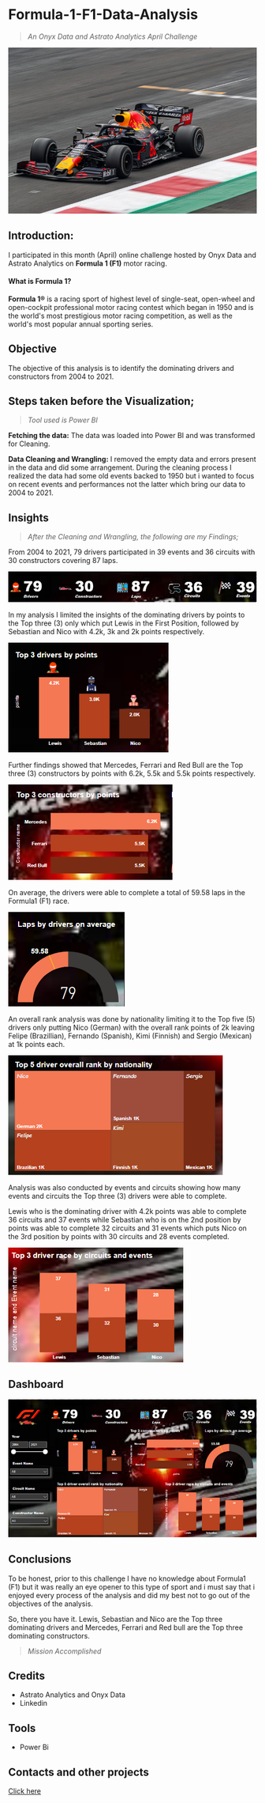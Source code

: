 # Formula-1-F1-Data-Analysis

>*An Onyx Data and Astrato Analytics April Challenge*

![](f1_intro.jpg)


## Introduction:

I participated in this month (April) online challenge hosted by Onyx Data and Astrato Analytics on **Formula 1 (F1)** motor racing.


    
#### What is Formula 1?

  **Formula 1®** is a racing sport of highest level of single-seat, open-wheel and open-cockpit professional motor racing contest which began in 1950 and is the world's most prestigious motor racing competition, as well as the world's most popular annual sporting series.
  
  
  
## Objective

The objective of this analysis is to identify the dominating drivers and constructors from 2004 to 2021.


## Steps taken before the Visualization;

>*Tool used is Power BI*


**Fetching the data:** The data was loaded into Power BI and was transformed for Cleaning.


**Data Cleaning and Wrangling:** I removed the empty data and errors present in the data and did some arrangement.
During the cleaning process I realized the data had some old events backed to 1950 but i wanted to focus on recent events and performances not the latter which bring our data to 2004 to 2021.


## Insights
>*After the Cleaning and Wrangling, the following are my Findings;*

From 2004 to 2021, 79 drivers participated in 39 events and 36 circuits with 30 constructors covering 87 laps.


![](f1.1.png)

In my analysis I limited the insights of the dominating drivers by points to the Top three (3) only which put Lewis in the First Position, followed by Sebastian and Nico with 4.2k, 3k and 2k points respectively.

![](f1.2.png)

Further findings showed that Mercedes, Ferrari and Red Bull are the Top three (3) constructors by points with 6.2k, 5.5k and 5.5k points respectively.

![](f1.3.png)

On average, the drivers were able to complete a total of 59.58 laps in the Formula1 (F1) race.

![](f1.4.png)

An overall rank analysis was done by nationality limiting it to the Top five (5) drivers only putting Nico (German) with the overall rank points of 2k leaving Felipe (Brazillian), Fernando (Spanish), Kimi (Finnish) and Sergio (Mexican) at 1k points each.

![](f1.5.png)

Analysis was also conducted by events and circuits showing how many events and circuits the Top three (3) drivers were able to complete.

Lewis who is the dominating driver with 4.2k points was able to complete 36 circuits and 37 events while Sebastian who is on the 2nd position by points was able to complete 32 circuits and 31 events which puts Nico on the 3rd position by points with 30 circuits and 28 events completed.

![](f1.6.png)


## Dashboard

![](f1.dashboard.png)


## Conclusions

To be honest, prior to this challenge I have no knowledge about Formula1 (F1) but it was really an eye opener to this type of sport and i must say that i enjoyed every process of the analysis and did my best not to go out of the objectives of the analysis.

So, there you have it. Lewis, Sebastian and Nico are the Top three dominating drivers and Mercedes, Ferrari and Red bull are the Top three dominating constructors.

>*Mission Accomplished*

## Credits

* Astrato Analytics and Onyx Data
* Linkedin


## Tools

* Power Bi


## Contacts and other projects

[Click here](https://ay43.github.io/#work)
